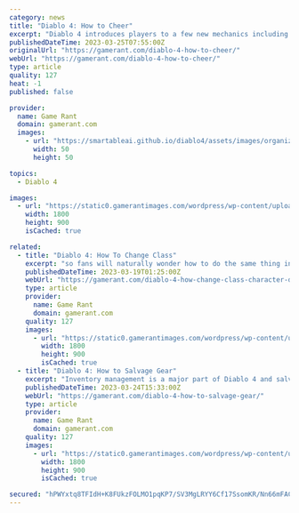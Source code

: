 ```yaml
---
category: news
title: "Diablo 4: How to Cheer"
excerpt: "Diablo 4 introduces players to a few new mechanics including an emote system, which is actually required to complete a quest in Kyovashad. In addition to all of the loot, enemy smashing, and dungeon ..."
publishedDateTime: 2023-03-25T07:55:00Z
originalUrl: "https://gamerant.com/diablo-4-how-to-cheer/"
webUrl: "https://gamerant.com/diablo-4-how-to-cheer/"
type: article
quality: 127
heat: -1
published: false

provider:
  name: Game Rant
  domain: gamerant.com
  images:
    - url: "https://smartableai.github.io/diablo4/assets/images/organizations/gamerant.com-50x50.jpg"
      width: 50
      height: 50

topics:
  - Diablo 4

images:
  - url: "https://static0.gamerantimages.com/wordpress/wp-content/uploads/2023/03/diablo-4-emote-wheel-guide.jpg"
    width: 1800
    height: 900
    isCached: true

related:
  - title: "Diablo 4: How To Change Class"
    excerpt: "so fans will naturally wonder how to do the same thing in Diablo 4. It's natural for RPG fans to want to switch character classes. Each one brings a new playstyle to the table. Especially in the case ..."
    publishedDateTime: 2023-03-19T01:25:00Z
    webUrl: "https://gamerant.com/diablo-4-how-change-class-character-different-transfer-new/"
    type: article
    provider:
      name: Game Rant
      domain: gamerant.com
    quality: 127
    images:
      - url: "https://static0.gamerantimages.com/wordpress/wp-content/uploads/wm/2023/03/diablo-4-how-to-change-classes-collage.jpg"
        width: 1800
        height: 900
        isCached: true
  - title: "Diablo 4: How to Salvage Gear"
    excerpt: "Inventory management is a major part of Diablo 4 and salvaging gear and items is important for crafting, so here is everything players need to know. As expected, the beta offers a limited look at the ..."
    publishedDateTime: 2023-03-24T15:33:00Z
    webUrl: "https://gamerant.com/diablo-4-how-to-salvage-gear/"
    type: article
    provider:
      name: Game Rant
      domain: gamerant.com
    quality: 127
    images:
      - url: "https://static0.gamerantimages.com/wordpress/wp-content/uploads/2023/03/diablo-4-salvage-guide.jpg"
        width: 1800
        height: 900
        isCached: true

secured: "hPWYxtq8TFIdH+K8FUkzFOLMO1pqKP7/SV3MgLRYY6Cf17SsomKR/Nn66mFACYDWMpWXpVXSMeG4WEIxvT+uQqQW9E88TCZSyd0Wzzt5z1kYMx9Kn6Dc/43XPxBhT1JONlQKF+csRlNnrppVJIjQ96tauy7QifPhM6VVXS3NLpFYL7ylhLC0IEy3SaSjczbPW7BBa0lEX3HRUA9ulecV/j9I1fm+mnvkfsyeMfodbNPDq/32//qRfM0m/ST4tFwuVp/UYVN8aoF60TQm1IhleiUNUaqon/5q+29KicJzaoCCEKJni6Qj/vS64anM2GeUczb0RlFjqg+LPmBP+Ym7wzr1anmb2EUIG98RPO0ACZE=;acckUSh2lUoSLpOkp7RJag=="
---
```


